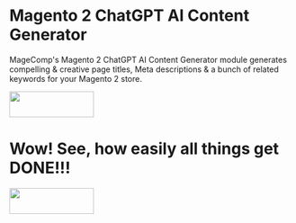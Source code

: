 # Magento 2 ChatGPT AI Content Generator

MageComp's Magento 2 ChatGPT AI Content Generator module generates compelling & creative page titles, Meta descriptions & a bunch of related keywords for your Magento 2 store.

<a href="https://magecomp.com/magento-2-chatgpt-ai-content-generator.html" target="_blank"><img width="150" height="46" src="https://magecomp.com/media/button.webp"></a>

# Wow! See, how easily all things get DONE!!!
<img width="150" height="46" src="https://magecomp.com/media/wysiwyg/Eliminate_manual_input_of_product_metadata.gif">















